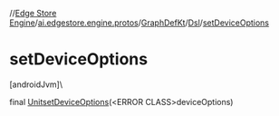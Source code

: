 //[Edge Store Engine](../../../../index.md)/[ai.edgestore.engine.protos](../../index.md)/[GraphDefKt](../index.md)/[Dsl](index.md)/[setDeviceOptions](set-device-options.md)

# setDeviceOptions

[androidJvm]\

final [Unit](https://kotlinlang.org/api/latest/jvm/stdlib/kotlin/-unit/index.html)[setDeviceOptions](set-device-options.md)(&lt;ERROR CLASS&gt;deviceOptions)

